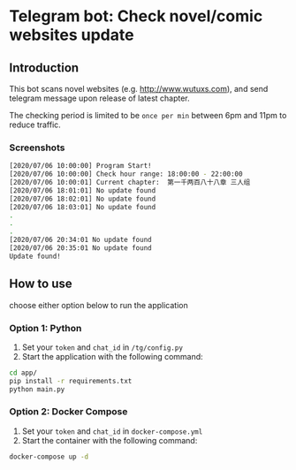 # Telegram bot: Check novel/comic websites update

## Introduction

This bot scans novel websites (e.g. <http://www.wutuxs.com>), and send telegram message upon release of latest chapter.

The checking period is limited to be `once per min` between 6pm and 11pm to reduce traffic.

### Screenshots

```sh
[2020/07/06 10:00:00] Program Start!
[2020/07/06 10:00:00] Check hour range: 18:00:00 - 22:00:00
[2020/07/06 10:00:01] Current chapter:  第一千两百八十八章 三人组
[2020/07/06 18:01:01] No update found
[2020/07/06 18:02:01] No update found
[2020/07/06 18:03:01] No update found
.
.
.
[2020/07/06 20:34:01 No update found
[2020/07/06 20:35:01 No update found
Update found!
```

## How to use

choose either option below to run the application

### Option 1: Python

1. Set your `token` and `chat_id` in `/tg/config.py`
2. Start the application with the following command:

```sh
cd app/
pip install -r requirements.txt
python main.py
```

### Option 2: Docker Compose

1. Set your `token` and `chat_id` in `docker-compose.yml`
2. Start the container with the following command:

```sh
docker-compose up -d
```
